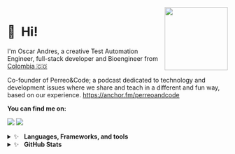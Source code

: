 <img src="https://encrypted-tbn0.gstatic.com/images?q=tbn%3AANd9GcRbSihCxHSyvlMxGa989ij4N9-qjHvNKdGnpA&usqp=CAU" width="144" align="right" hspace="0" />

👋 &nbsp;Hi! <br/>
=======

I'm Oscar Andres, a creative Test Automation Engineer, full-stack developer and Bioengineer from [Colombia 🇨🇴](https://www.google.com/maps/place/Colombia/@4,-72z/) 

Co-founder of Perreo&Code; a podcast dedicated to technology and development issues where we share and teach in a different and fun way, based on our experience.
https://anchor.fm/perreoandcode

**You can find me on:**

[<img src="https://img.shields.io/badge/twitter-%231DA1F2.svg?&style=for-the-badge&logo=twitter&logoColor=white"/>](https://twitter.com/Damstyx)
[<img src="https://img.shields.io/badge/linkedin-%230077B5.svg?&style=for-the-badge&logo=linkedin&logoColor=white"/>](https://www.linkedin.com/in/andmontc/)

<details>
	<summary>✨&nbsp;&nbsp;&nbsp;<b>Languages, Frameworks, and tools</b></summary>
	[![My Skills](https://skillicons.dev/icons?i=java,py,js,c,go,maven,gradle,selenium,django,dynamodb,flask,git,heroku,idea,jenkins,materialui,mongodb,netlify,nodejs,postman,react,redux,vue,regex,sass,html,css,visualstudio)](https://skillicons.dev)
</details>

<details>
	<summary>✨&nbsp;&nbsp;&nbsp;<b>GitHub Stats</b></summary>
	<br/>
	<img src="https://jf-gh-stats.vercel.app/api?username=andmontc&show_icons=true&count_private=true&title_color=3867D6&icon_color=3867D6" alt="GitHub Stats" align="top"/>
	<img src="https://jf-gh-stats.vercel.app/api/top-langs/?username=andmontc&layout=compact&hide=java&title_color=3867D6&icon_color=3867D6" alt="GitHub Top Languages" align="top"/>
</details>
